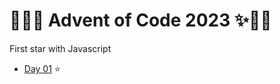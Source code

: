 # 🎄🤶✨ Advent of Code 2023 ✨🤶🎄

First star with Javascript

- [Day 01](./day01) ⭐️
<!-- - [Day 02](./day02) ⭐️
- [Day 03](./day03) ⭐️
- [Day 04](./day04) ⭐️
- [Day 05](./day05) ⭐️
- [Day 06](./day06) ⭐️
- [Day 07](./day07) ⭐️
- [Day 08](./day08) ⭐️
- [Day 09](./day09) ⭐️
- [Day 10](./day10) ⭐️
- [Day 12](./day12) ⭐️
- [Day 13](./day13) ⭐️
- [Day 14](./day14) ⭐️
- [Day 15](./day15) ⭐️
- [Day 16](./day16) ⭐️
- [Day 17](./day17) ⭐️
- [Day 18](./day18) ⭐️
- [Day 19](./day19) ⭐️
  [Day 20](./day20) ⭐️
- [Day 22](./day22) ⭐️
- [Day 23](./day23) ⭐️
- [Day 24](./day24) ⭐️ -->
